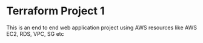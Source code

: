 # Terraform Project 1

This is an end to end web application project using AWS resources like AWS EC2, RDS, VPC, SG etc